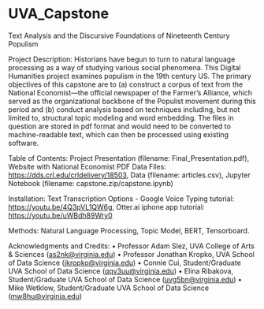 # UVA_Capstone
Text Analysis and the Discursive Foundations of Nineteenth Century Populism

Project Description: Historians have begun to turn to natural language processing as a way of studying various social phenomena.  This Digital Humanities project examines populism in the 19th century US. The primary objectives of this capstone are to (a) construct a corpus of text from the National Economist—the official newspaper of the Farmer’s Alliance, which served as the organizational backbone of the Populist movement during this period and (b) conduct analysis based on techniques including, but not limited to, structural topic modeling and word embedding. The files in question are stored in pdf format and would need to be converted to machine-readable text, which can then be processed using existing software.

Table of Contents:  Project Presentation (filename: Final_Presentation.pdf), Website with National Economist PDF Data Files:  https://dds.crl.edu/crldelivery/18503, Data (filename: articles.csv), Jupyter Notebook (filename:  capstone.zip/capstone.ipynb)  

Installation: Text Transcription Options - Google Voice Typing tutorial:  https://youtu.be/4Q3pVL1QW6g, Otter.ai iphone app tutorial:  https://youtu.be/uWBdh89Wry0

Methods: Natural Language Processing, Topic Model, BERT, Tensorboard.

Acknowledgments and Credits: 
•	Professor Adam Slez, UVA College of Arts & Sciences (as2nk@virginia.edu)
•	Professor Jonathan Kropko, UVA School of Data Science (jkropko@virginia.edu)
•	Connie Cui, Student/Graduate UVA School of Data Science (qqv3uu@virginia.edu)
•	Elina Ribakova, Student/Graduate UVA School of Data Science (uvg5bn@virginia.edu)
•	Mike Wetklow, Student/Graduate UVA School of Data Science (mw8hu@virginia.edu)
